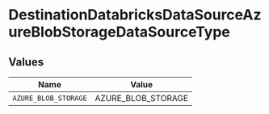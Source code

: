 # DestinationDatabricksDataSourceAzureBlobStorageDataSourceType


## Values

| Name                 | Value                |
| -------------------- | -------------------- |
| `AZURE_BLOB_STORAGE` | AZURE_BLOB_STORAGE   |